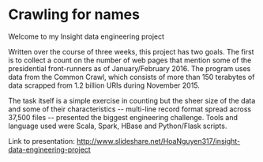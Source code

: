 # Crawling for names
Welcome to my Insight data engineering project

Written over the course of three weeks, this project has two goals. The first is to collect a count on the number of web pages that mention some of the presidential front-runners as of January/February 2016. The program uses data from the Common Crawl, which consists of more than 150 terabytes of data scrapped from 1.2 billion URIs during November 2015.

The task itself is a simple exercise in counting but the sheer size of the data and some of their characteristics -- multi-line record format spread across 37,500 files -- presented the biggest engineering challenge. Tools and language used were Scala, Spark, HBase and Python/Flask scripts.

Link to presentation: http://www.slideshare.net/HoaNguyen317/insight-data-engineering-project
